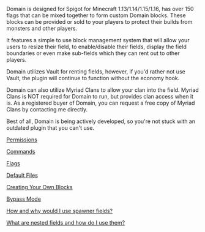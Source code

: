 Domain is designed for Spigot for Minecraft 1.13/1.14/1.15/1.16, has over 150 flags that can be mixed together to form custom Domain blocks. These blocks can be provided or sold to your players to protect their builds from monsters and other players.

It features a simple to use block management system that will allow your users to resize their field, to enable/disable their fields, display the field boundaries or even make sub-fields which they can rent out to other players.

Domain utilizes Vault for renting fields, however, if you'd rather not use Vault, the plugin will continue to function without the economy hook.

Domain can also utilize Myriad Clans to allow your clan into the field. Myriad Clans is NOT required for Domain to run, but provides clan access when it is. As a registered buyer of Domain, you can request a free copy of Myriad Clans by contacting me directly.

Best of all, Domain is being actively developed, so you're not stuck with an outdated plugin that you can't use.

[Permissions](https://torpkev.github.io/domain_docs/permissions)

[Commands](https://torpkev.github.io/domain_docs/commands)

[Flags](https://torpkev.github.io/domain_docs/flags)

[Default Files](https://torpkev.github.io/domain_docs/defaultfiles)

[Creating Your Own Blocks](https://torpkev.github.io/domain_docs/createnew)

[Bypass Mode](https://torpkev.github.io/domain_docs/bypass)

[How and why would I use spawner fields?](https://torpkev.github.io/domain_docs/spawner)

[What are nested fields and how do I use them?](https://torpkev.github.io/domain_docs/nestedfields)
